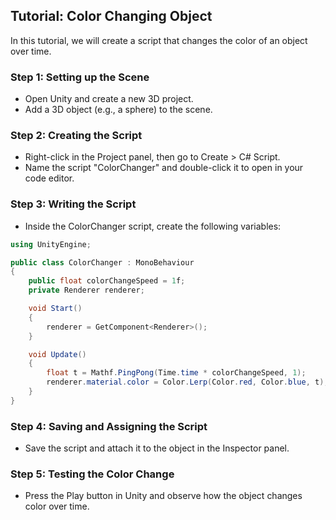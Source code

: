 
## Tutorial: Color Changing Object

In this tutorial, we will create a script that changes the color of an object over time.

### Step 1: Setting up the Scene
- Open Unity and create a new 3D project.
- Add a 3D object (e.g., a sphere) to the scene.

### Step 2: Creating the Script
- Right-click in the Project panel, then go to Create > C# Script.
- Name the script "ColorChanger" and double-click it to open in your code editor.

### Step 3: Writing the Script
- Inside the ColorChanger script, create the following variables:

```csharp
using UnityEngine;

public class ColorChanger : MonoBehaviour
{
    public float colorChangeSpeed = 1f;
    private Renderer renderer;

    void Start()
    {
        renderer = GetComponent<Renderer>();
    }

    void Update()
    {
        float t = Mathf.PingPong(Time.time * colorChangeSpeed, 1);
        renderer.material.color = Color.Lerp(Color.red, Color.blue, t);
    }
}
```

### Step 4: Saving and Assigning the Script
- Save the script and attach it to the object in the Inspector panel.

### Step 5: Testing the Color Change
- Press the Play button in Unity and observe how the object changes color over time.
